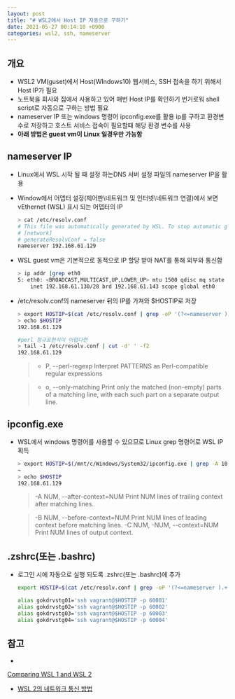 ```yaml
---
layout: post
title: "# WSL2에서 Host IP 자동으로 구하기"
date: 2021-05-27 00:14:10 +0900
categories: wsl2, ssh, nameserver
---
```

## 개요
- WSL2 VM(guset)에서 Host(WIndows10) 웹서비스, SSH 접속을 하기 위해서 Host IP가 필요
- 노트북을 회사와 집에서 사용하고 있어 매번 Host IP를 확인하기 번거로워 shell script로 자동으로 구하는 방법 필요
- nameserver IP 또는 windows 명령어 ipconfig.exe를 활용 ip를 구하고 환경변수로 저장하고 호스트 서비스 접속이 필요할때 해당 환경 변수를 사용
- **아래 방법은 guest vm이 Linux 일경우만 가능함**

## nameserver IP

- Linux에서  WSL 시작 될 때 설정 하는DNS 서버 설정 파일의 nameserver IP을 활용
- Window에서 어뎁터 설정(제어판\네트워크 및 인터넷\네트워크 연결)에서 보면 vEthernet (WSL) 표시 되는 어뎁터의 IP

    ```bash
    > cat /etc/resolv.conf
    # This file was automatically generated by WSL. To stop automatic generation of this file, add the following entry to /etc/wsl.conf:
    # [network]
    # generateResolvConf = false
    nameserver 192.168.61.129
    ```

- WSL guest vm은 기본적으로 동적으로 IP 할당 받아 NAT를 통해 외부와 통신함

    ```bash
    > ip addr |grep eth0
    5: eth0: <BROADCAST,MULTICAST,UP,LOWER_UP> mtu 1500 qdisc mq state UP group default qlen 1000
        inet 192.168.61.130/28 brd 192.168.61.143 scope global eth0
    ```

- /etc/resolv.conf의 nameserver 뒤의 IP를 가져와 $HOSTIP로 저장

    ```bash
    > export HOSTIP=$(cat /etc/resolv.conf | grep -oP '(?<=nameserver ).+')
    > echo $HOSTIP
    192.168.61.129

    #perl 정규표현식이 어렵다면
    > tail -1 /etc/resolv.conf | cut -d' ' -f2
    192.168.61.129
    ```

    > - P, --perl-regexp
    Interpret PATTERNS as Perl-compatible regular expressions

    > - o, --only-matching
    Print only the matched (non-empty) parts of a matching line, with each such part on a separate output line.

## ipconfig.exe

- WSL에서 windows 명령어를 사용할 수 있으므로 Linux grep 명령어로 WSL IP 획득

    ```bash
    > export HOSTIP=$(/mnt/c/Windows/System32/ipconfig.exe | grep -A 10 WSL | grep IPv4 | awk '{print $14; exit;}')
    ~
    > echo $HOSTIP
    192.168.61.129
    ```

    > -A NUM, --after-context=NUM
    Print NUM lines of trailing context after matching lines.

    > -B NUM, --before-context=NUM
              Print NUM lines of leading context before matching lines. 
    -C NUM, -NUM, --context=NUM
              Print  NUM  lines of output context.

## .zshrc(또는 .bashrc)

- 로그인 시에 자동으로 실행 되도록 .zshrc(또는 .bashrc)에 추가

    ```bash
    export HOSTIP=$(cat /etc/resolv.conf | grep -oP '(?<=nameserver ).+')

    alias gokdrvstg01='ssh vagrant@$HOSTIP -p 60001'
    alias gokdrvstg02='ssh vagrant@$HOSTIP -p 60002'
    alias gokdrvstg03='ssh vagrant@$HOSTIP -p 60003'
    alias gokdrvstg04='ssh vagrant@$HOSTIP -p 60004'
    ```

## 참고

-
[Comparing WSL 1 and WSL 2](https://docs.microsoft.com/en-us/windows/wsl/compare-versions#accessing-windows-networking-apps-from-linux-host-ip)
- [WSL 2의 네트워크 통신 방법](https://www.sysnet.pe.kr/2/0/12347)